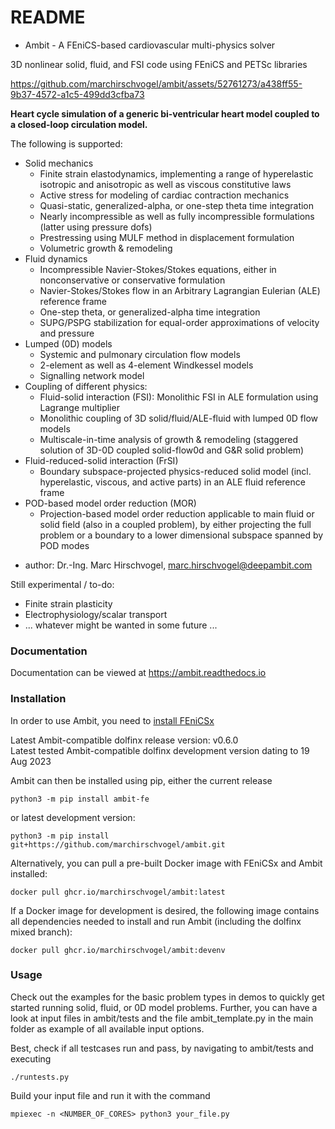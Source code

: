# README #

* Ambit - A FEniCS-based cardiovascular multi-physics solver

3D nonlinear solid, fluid, and FSI code using FEniCS and PETSc libraries

https://github.com/marchirschvogel/ambit/assets/52761273/a438ff55-9b37-4572-a1c5-499dd3cfba73

**Heart cycle simulation of a generic bi-ventricular heart model coupled to a closed-loop circulation model.**

The following is supported:

* Solid mechanics
  - Finite strain elastodynamics, implementing a range of hyperelastic isotropic and anisotropic as well as viscous constitutive laws
  - Active stress for modeling of cardiac contraction mechanics
  - Quasi-static, generalized-alpha, or one-step theta time integration
  - Nearly incompressible as well as fully incompressible formulations (latter using pressure dofs)
  - Prestressing using MULF method in displacement formulation
  - Volumetric growth & remodeling
* Fluid dynamics
  - Incompressible Navier-Stokes/Stokes equations, either in nonconservative or conservative formulation
  - Navier-Stokes/Stokes flow in an Arbitrary Lagrangian Eulerian (ALE) reference frame
  - One-step theta, or generalized-alpha time integration
  - SUPG/PSPG stabilization for equal-order approximations of velocity and pressure
* Lumped (0D) models
  - Systemic and pulmonary circulation flow models
  - 2-element as well as 4-element Windkessel models
  - Signalling network model
* Coupling of different physics:
  - Fluid-solid interaction (FSI): Monolithic FSI in ALE formulation using Lagrange multiplier
  - Monolithic coupling of 3D solid/fluid/ALE-fluid with lumped 0D flow models
  - Multiscale-in-time analysis of growth & remodeling (staggered solution of 3D-0D coupled solid-flow0d and G&R solid problem)
* Fluid-reduced-solid interaction (FrSI)
  - Boundary subspace-projected physics-reduced solid model (incl. hyperelastic, viscous, and active parts) in an ALE fluid reference frame
* POD-based model order reduction (MOR)
  - Projection-based model order reduction applicable to main fluid or solid field (also in a coupled problem), by either projecting
    the full problem or a boundary to a lower dimensional subspace spanned by POD modes

- author: Dr.-Ing. Marc Hirschvogel, marc.hirschvogel@deepambit.com

Still experimental / to-do:

- Finite strain plasticity
- Electrophysiology/scalar transport
- ... whatever might be wanted in some future ...

### Documentation ###

Documentation can be viewed at https://ambit.readthedocs.io

### Installation ###

In order to use Ambit, you need to [install FEniCSx](https://github.com/FEniCS/dolfinx#installation)

Latest Ambit-compatible dolfinx release version: v0.6.0\
Latest tested Ambit-compatible dolfinx development version dating to 19 Aug 2023

Ambit can then be installed using pip, either the current release
```
python3 -m pip install ambit-fe
```

or latest development version:
```
python3 -m pip install git+https://github.com/marchirschvogel/ambit.git
```

Alternatively, you can pull a pre-built Docker image with FEniCSx and Ambit installed:
```
docker pull ghcr.io/marchirschvogel/ambit:latest
```

If a Docker image for development is desired, the following image contains all dependencies needed to install and run Ambit (including the dolfinx mixed branch):
```
docker pull ghcr.io/marchirschvogel/ambit:devenv
```

### Usage ###

Check out the examples for the basic problem types in demos to quickly get started running solid, fluid, or 0D model problems. Further, you can have a look
at input files in ambit/tests and the file ambit_template.py in the main folder as example of all available input options.


Best, check if all testcases run and pass, by navigating to ambit/tests and executing
```
./runtests.py
```

Build your input file and run it with the command
```
mpiexec -n <NUMBER_OF_CORES> python3 your_file.py
```
